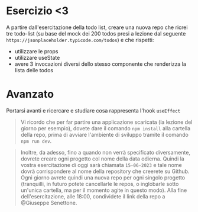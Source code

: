 # Esercizio <3

A partire dall'esercitazione della todo list, creare una nuova repo che ricrei tre todo-list (su base del mock dei 200 todos presi a lezione dal seguente `https://jsonplaceholder.typicode.com/todos`) e che rispetti:

- utilizzare le props
- utilizzare useState
- avere 3 invocazioni diversi dello stesso componente che renderizza la lista delle todos

# Avanzato

Portarsi avanti e ricercare e studiare cosa rappresenta l'hook `useEffect`

> Vi ricordo che per far partire una applicazione scaricata (la lezione del giorno per esempio), dovete dare il comando `npm install` alla cartella della repo, prima di avviare l'ambiente di sviluppo tramite il comando `npm run dev`.

> Inoltre, da adesso, fino a quando non verrà specificato diversamente, dovrete creare ogni progetto col nome della data odierna. Quindi la vostra esercitazione di oggi sarà chiamata `15-06-2023` e tale nome dovrà corrispondere al nome della repository che creerete su Github. Ogni giorno avrete quindi una nuova repo per ogni singolo progetto (tranquilli, in futuro potete cancellarle le repos, o inglobarle sotto un'unica cartella, ma per il momento agite in questo modo). Alla fine dell'esercitazione, alle 18:00, condividete il link della repo a @Giuseppe Senettone.

